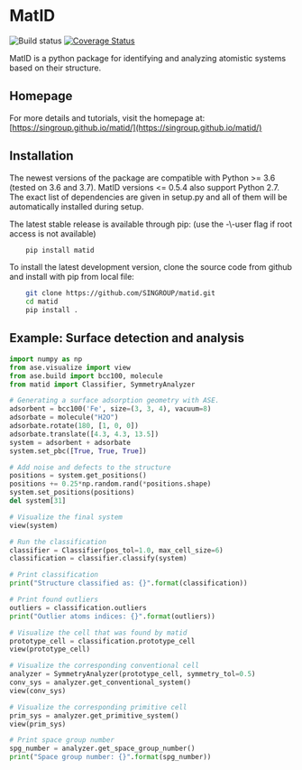 # MatID

![Build status](https://github.com/SINGROUP/matid/actions/workflows/python-package.yml/badge.svg)
[![Coverage Status](https://coveralls.io/repos/github/SINGROUP/matid/badge.svg?branch=master)](https://coveralls.io/github/SINGROUP/matid?branch=master)

MatID is a python package for identifying and analyzing atomistic systems based
on their structure.

## Homepage
For more details and tutorials, visit the homepage at:
[https://singroup.github.io/matid/](https://singroup.github.io/matid/)

## Installation
The newest versions of the package are compatible with Python >= 3.6 (tested on
3.6 and 3.7). MatID versions <= 0.5.4 also support Python 2.7. The exact
list of dependencies are given in setup.py and all of them will be
automatically installed during setup.

The latest stable release is available through pip: (use the -\\-user flag if
root access is not available)

```sh
    pip install matid
```

To install the latest development version, clone the source code from
github and install with pip from local file:

```sh
    git clone https://github.com/SINGROUP/matid.git
    cd matid
    pip install .
```

## Example: Surface detection and analysis

```python
import numpy as np
from ase.visualize import view
from ase.build import bcc100, molecule
from matid import Classifier, SymmetryAnalyzer

# Generating a surface adsorption geometry with ASE.
adsorbent = bcc100('Fe', size=(3, 3, 4), vacuum=8)
adsorbate = molecule("H2O")
adsorbate.rotate(180, [1, 0, 0])
adsorbate.translate([4.3, 4.3, 13.5])
system = adsorbent + adsorbate
system.set_pbc([True, True, True])

# Add noise and defects to the structure
positions = system.get_positions()
positions += 0.25*np.random.rand(*positions.shape)
system.set_positions(positions)
del system[31]

# Visualize the final system
view(system)

# Run the classification
classifier = Classifier(pos_tol=1.0, max_cell_size=6)
classification = classifier.classify(system)

# Print classification
print("Structure classified as: {}".format(classification))

# Print found outliers
outliers = classification.outliers
print("Outlier atoms indices: {}".format(outliers))

# Visualize the cell that was found by matid
prototype_cell = classification.prototype_cell
view(prototype_cell)

# Visualize the corresponding conventional cell
analyzer = SymmetryAnalyzer(prototype_cell, symmetry_tol=0.5)
conv_sys = analyzer.get_conventional_system()
view(conv_sys)

# Visualize the corresponding primitive cell
prim_sys = analyzer.get_primitive_system()
view(prim_sys)

# Print space group number
spg_number = analyzer.get_space_group_number()
print("Space group number: {}".format(spg_number))
```
